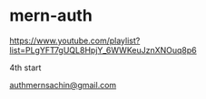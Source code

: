 # mern-auth

https://www.youtube.com/playlist?list=PLgYFT7gUQL8HpjY_6WWKeuJznXNOuq8p6

4th start



authmernsachin@gmail.com